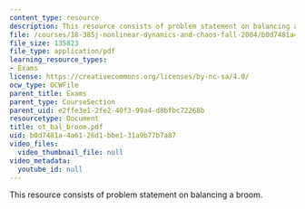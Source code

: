 ```yaml
---
content_type: resource
description: This resource consists of problem statement on balancing a broom.
file: /courses/18-385j-nonlinear-dynamics-and-chaos-fall-2004/b0d7481a4a6126d1bbe131a9b77b7a87_ot_bal_broom.pdf
file_size: 135823
file_type: application/pdf
learning_resource_types:
- Exams
license: https://creativecommons.org/licenses/by-nc-sa/4.0/
ocw_type: OCWFile
parent_title: Exams
parent_type: CourseSection
parent_uid: e2ffe3e1-2fe2-40f3-99a4-d8bfbc72268b
resourcetype: Document
title: ot_bal_broom.pdf
uid: b0d7481a-4a61-26d1-bbe1-31a9b77b7a87
video_files:
  video_thumbnail_file: null
video_metadata:
  youtube_id: null
---
```

This resource consists of problem statement on balancing a broom.